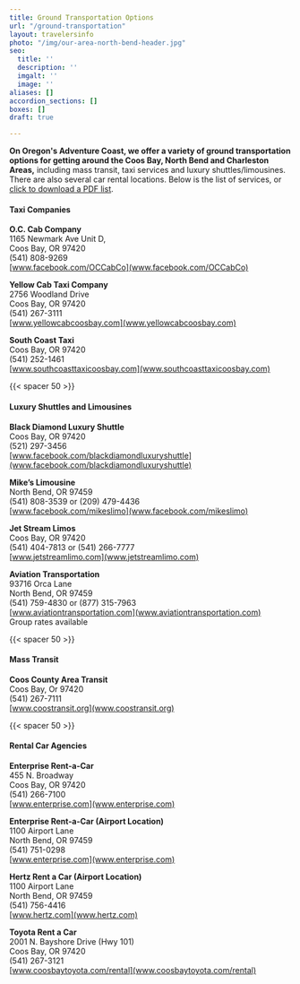 ```yaml
---
title: Ground Transportation Options
url: "/ground-transportation"
layout: travelersinfo
photo: "/img/our-area-north-bend-header.jpg"
seo:
  title: ''
  description: ''
  imgalt: ''
  image: ''
aliases: []
accordion_sections: []
boxes: []
draft: true

---
```

**On Oregon's Adventure Coast, we offer a variety of ground transportation options for getting around the Coos Bay, North Bend and Charleston Areas,** including mass transit, taxi services and luxury shuttles/limousines. There are also several car rental locations. Below is the list of services, or [click to download a PDF list](/img/Transportation-Options-08-2020-REV.pdf).

#### Taxi Companies

**O.C. Cab Company**  
1165 Newmark Ave Unit D,  
Coos Bay, OR 97420  
(541) 808-9269  
[www.facebook.com/OCCabCo](www.facebook.com/OCCabCo)

**Yellow Cab Taxi Company**  
2756 Woodland Drive  
Coos Bay, OR 97420  
(541) 267-3111  
[www.yellowcabcoosbay.com](www.yellowcabcoosbay.com)

**South Coast Taxi**  
Coos Bay, OR 97420  
(541) 252-1461  
[www.southcoasttaxicoosbay.com](www.southcoasttaxicoosbay.com)

{{< spacer 50 >}}

#### Luxury Shuttles and Limousines

**Black Diamond Luxury Shuttle**  
Coos Bay, OR 97420  
(521) 297-3456  
[www.facebook.com/blackdiamondluxuryshuttle](www.facebook.com/blackdiamondluxuryshuttle)

**Mike’s Limousine**  
North Bend, OR 97459  
(541) 808-3539 or (209) 479-4436  
[www.facebook.com/mikeslimo](www.facebook.com/mikeslimo)

**Jet Stream Limos**  
Coos Bay, OR 97420  
(541) 404-7813 or (541) 266-7777  
[www.jetstreamlimo.com](www.jetstreamlimo.com)

**Aviation Transportation**  
93716 Orca Lane  
North Bend, OR 97459  
(541) 759-4830 or (877) 315-7963  
[www.aviationtransportation.com](www.aviationtransportation.com)  
Group rates available

{{< spacer 50 >}}

#### Mass Transit

**Coos County Area Transit**  
Coos Bay, Or 97420  
(541) 267-7111  
[www.coostransit.org](www.coostransit.org)

{{< spacer 50 >}}

#### Rental Car Agencies

**Enterprise Rent-a-Car**  
455 N. Broadway  
Coos Bay, OR 97420  
(541) 266-7100  
[www.enterprise.com](www.enterprise.com)

**Enterprise Rent-a-Car (Airport Location)**  
1100 Airport Lane  
North Bend, OR 97459  
(541) 751-0298  
[www.enterprise.com](www.enterprise.com)

**Hertz Rent a Car (Airport Location)**  
1100 Airport Lane  
North Bend, OR 97459  
(541) 756-4416  
[www.hertz.com](www.hertz.com)

**Toyota Rent a Car**  
2001 N. Bayshore Drive (Hwy 101)  
Coos Bay, OR 97420  
(541) 267-3121  
[www.coosbaytoyota.com/rental](www.coosbaytoyota.com/rental)